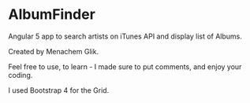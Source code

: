 # AlbumFinder
Angular 5 app to search artists on iTunes API and display list of Albums.

Created by Menachem Glik. 

Feel free to use, to learn - I made sure to put comments, and enjoy your coding. 

I used Bootstrap 4 for the Grid. 
